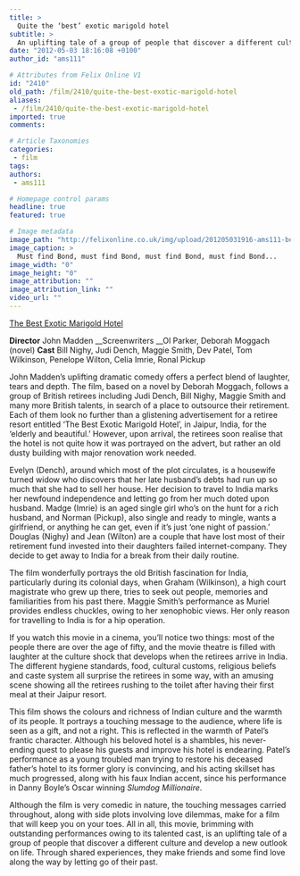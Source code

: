 ```yaml
---
title: >
  Quite the ‘best’ exotic marigold hotel
subtitle: >
  An uplifting tale of a group of people that discover a different culture and develop a new outlook on life
date: "2012-05-03 18:16:08 +0100"
author_id: "ams111"

# Attributes from Felix Online V1
id: "2410"
old_path: /film/2410/quite-the-best-exotic-marigold-hotel
aliases:
 - /film/2410/quite-the-best-exotic-marigold-hotel
imported: true
comments:

# Article Taxonomies
categories:
 - film
tags:
authors:
 - ams111

# Homepage control params
headline: true
featured: true

# Image metadata
image_path: "http://felixonline.co.uk/img/upload/201205031916-ams111-best_exotic_marigold11.jpg"
image_caption: >
  Must find Bond, must find Bond, must find Bond, must find Bond...
image_width: "0"
image_height: "0"
image_attribution: ""
image_attribution_link: ""
video_url: ""
---
```


[The Best Exotic Marigold Hotel](http://www.imdb.com/title/tt1412386/)

__Director__ John Madden
__Screenwriters __Ol Parker, Deborah Moggach (novel)
__Cast__ Bill Nighy, Judi Dench, Maggie Smith, Dev Patel, Tom Wilkinson, Penelope Wilton, Celia Imrie, Ronal Pickup

John Madden’s uplifting dramatic comedy offers a perfect blend of laughter, tears and depth. The film, based on a novel by Deborah Moggach, follows a group of British retirees including Judi Dench, Bill Nighy, Maggie Smith and many more British talents, in search of a place to outsource their retirement. Each of them look no further than a glistening advertisement for a retiree resort entitled ‘The Best Exotic Marigold Hotel’, in Jaipur, India, for the ‘elderly and beautiful.’ However, upon arrival, the retirees soon realise that the hotel is not quite how it was portrayed on the advert, but rather an old dusty building with major renovation work needed.

Evelyn (Dench), around which most of the plot circulates, is a housewife turned widow who discovers that her late husband’s debts had run up so much that she had to sell her house. Her decision to travel to India marks her newfound independence and letting go from her much doted upon husband. Madge (Imrie) is an aged single girl who’s on the hunt for a rich husband, and Norman (Pickup), also single and ready to mingle, wants a girlfriend, or anything he can get, even if it’s just ‘one night of passion.’ Douglas (Nighy) and Jean (Wilton) are a couple that have lost most of their retirement fund invested into their daughters failed internet-company. They decide to get away to India for a break from their daily routine.

The film wonderfully portrays the old British fascination for India, particularly during its colonial days, when Graham (Wilkinson), a high court magistrate who grew up there, tries to seek out people, memories and familiarities from his past there. Maggie Smith’s performance as Muriel provides endless chuckles, owing to her xenophobic views. Her only reason for travelling to India is for a hip operation.

If you watch this movie in a cinema, you’ll notice two things: most of the people there are over the age of fifty, and the movie theatre is filled with laughter at the culture shock that develops when the retirees arrive in India. The different hygiene standards, food, cultural customs, religious beliefs and caste system all surprise the retirees in some way, with an amusing scene showing all the retirees rushing to the toilet after having their first meal at their Jaipur resort.

This film shows the colours and richness of Indian culture and the warmth of its people. It portrays a touching message to the audience, where life is seen as a gift, and not a right. This is reflected in the warmth of Patel’s frantic character. Although his beloved hotel is a shambles, his never-ending quest to please his guests and improve his hotel is endearing. Patel’s performance as a young troubled man trying to restore his deceased father’s hotel to its former glory is convincing, and his acting skillset has much progressed, along with his faux Indian accent, since his performance in Danny Boyle’s Oscar winning _Slumdog Millionaire_.

Although the film is very comedic in nature, the touching messages carried throughout, along with side plots involving love dilemmas, make for a film that will keep you on your toes. All in all, this movie, brimming with outstanding performances owing to its talented cast, is an uplifting tale of a group of people that discover a different culture and develop a new outlook on life. Through shared experiences, they make friends and some find love along the way by letting go of their past.
